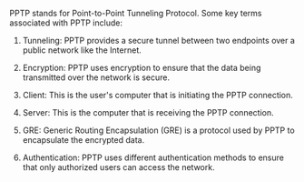 PPTP stands for Point-to-Point Tunneling Protocol. Some key terms associated with PPTP include:

1. Tunneling: PPTP provides a secure tunnel between two endpoints over a public network like the Internet.

2. Encryption: PPTP uses encryption to ensure that the data being transmitted over the network is secure.

3. Client: This is the user's computer that is initiating the PPTP connection.

4. Server: This is the computer that is receiving the PPTP connection.

5. GRE: Generic Routing Encapsulation (GRE) is a protocol used by PPTP to encapsulate the encrypted data.

6. Authentication: PPTP uses different authentication methods to ensure that only authorized users can access the network.
